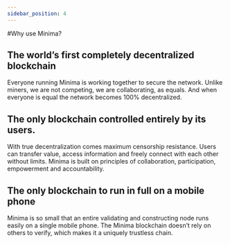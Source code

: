 ```yaml
---
sidebar_position: 4
---
```


#Why use Minima?

## The world’s first completely decentralized blockchain
Everyone running Minima is working together to secure the network. Unlike miners, we are not competing, we are collaborating, as equals. And when everyone is equal the network becomes 100% decentralized.

## The only blockchain controlled entirely by its users.
With true decentralization comes maximum censorship resistance.
Users can transfer value, access information and freely connect with each other without limits.
Minima is built on principles of collaboration, participation, empowerment and accountability.

## The only blockchain to run in full on a mobile phone
Minima is so small that an entire validating and constructing node runs easily on a  single mobile phone. The Minima blockchain doesn’t rely on others to verify, which makes it a uniquely trustless chain. 
